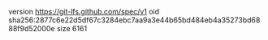 version https://git-lfs.github.com/spec/v1
oid sha256:2877c6e22d5df67c3284ebc7aa9a3e44b65bd484eb4a35273bd6888f9d52000e
size 6161

